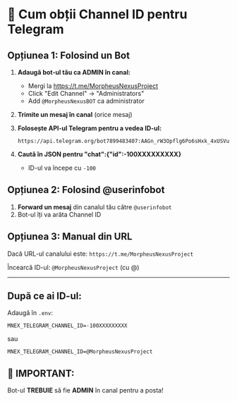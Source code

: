 # 🤖 Cum obții Channel ID pentru Telegram

## Opțiunea 1: Folosind un Bot

1. **Adaugă bot-ul tău ca ADMIN în canal:**
   - Mergi la https://t.me/MorpheusNexusProject
   - Click "Edit Channel" → "Administrators"
   - Add `@MorpheusNexusBOT` ca administrator

2. **Trimite un mesaj în canal** (orice mesaj)

3. **Folosește API-ul Telegram pentru a vedea ID-ul:**
   ```
   https://api.telegram.org/bot7899483407:AAGn_rW3Opflg6Po6sHxk_4xUSVuOzlPXzs/getUpdates
   ```

4. **Caută în JSON pentru "chat":{"id":-100XXXXXXXXX}**
   - ID-ul va începe cu `-100`

## Opțiunea 2: Folosind @userinfobot

1. **Forward un mesaj** din canalul tău către `@userinfobot`
2. Bot-ul îți va arăta Channel ID

## Opțiunea 3: Manual din URL

Dacă URL-ul canalului este: `https://t.me/MorpheusNexusProject`

Încearcă ID-ul: `@MorpheusNexusProject` (cu @)

---

## După ce ai ID-ul:

Adaugă în `.env`:
```
MNEX_TELEGRAM_CHANNEL_ID=-100XXXXXXXXX
```
sau
```
MNEX_TELEGRAM_CHANNEL_ID=@MorpheusNexusProject
```

## 📌 IMPORTANT:

Bot-ul **TREBUIE** să fie **ADMIN** în canal pentru a posta!

